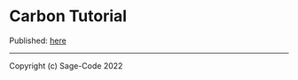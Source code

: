 # Carbon Tutorial

Published: [here](https://sagecode.pro/carbon)

---

Copyright (c) Sage-Code 2022
